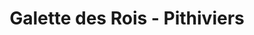 ---
layout: recette
categories: [recettes]
hidden: true
lang: fr
title: Galette des Rois - Pithiviers
type: sucre
ingredients: 
  - nom: pâte feuilletée 
    qte: 2
  - nom: sucre blanc
    qte: 150
    unite: gr
  - nom: fine poudre d'amandes
    qte: 250
    unite: gr
  - nom: beurre mou
    qte: 100
    unite: gr
  - nom: oeufs
    qte: 3
  - nom: rhum
    qte: 4
    unite: cL
preconditions:
  - La pâte feuilletée, le beurre et les oeufs doivent être à température ambiante
  - Préchauffer le four à 200°C
etapes:
  - label: Préparation
    details:
      - Mélanger le beurre et le sucre
      - Ajouter les oeufs un à un
      - Ajouter la poudre d'amandes
      - Ajouter le rhum
  - label: Assemblage
    details:
      - Étaler une pâte feuilletée
      - Répartir la préparation au milieu 
      - Mouiller avec son doigt le bord de la pâte sur 2 cm avec de l'eau
      - Étaler la seconde pâte feuilletée sur la première et pincer les bords
      - Dorer avec un jaune d'oeuf (sauf le long du bord)
      - Faire un dessin avec la pointe d'un couteau
cuisson: 
  - Cuire 15 minutes à 200°C (pas de chaleur tournante, à placer quasiment en bas du four)
  - Cuire 25 minutes à 180°C (idem)
notes:
  - Laisser un peu de place sur les bords
  - Utiliser le dos d'une cuillère et la pointe d'un couteau pour faire les bords
  - Il ne faut pas dorer le long du bord car le jaune d'oeufs va empêcher la pâte de gonfler à la cuisson
  - Le rhum peut être remplacé par de l'Amaretto
  - Cette recette remplit amplement un Pithiviers de 25x25 cm
---